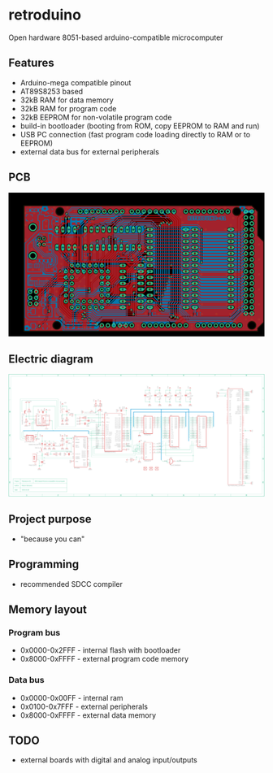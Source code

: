 # retroduino
Open hardware 8051-based arduino-compatible microcomputer

## Features
- Arduino-mega compatible pinout
- AT89S8253 based
- 32kB RAM for data memory
- 32kB RAM for program code
- 32kB EEPROM for non-volatile program code
- build-in bootloader (booting from ROM, copy EEPROM to RAM and run)
- USB PC connection (fast program code loading directly to RAM or to EEPROM)
- external data bus for external peripherals

## PCB
![Alt text](hardware/retroduino-s1/assets/retroduino-s1_full.png?raw=true "Board")

## Electric diagram
![Alt text](hardware/retroduino-s1/assets/retroduino-s1_diagram.png?raw=true "Board")

## Project purpose
- "because you can"

## Programming
- recommended SDCC compiler

## Memory layout

### Program bus
- 0x0000-0x2FFF - internal flash with bootloader
- 0x8000-0xFFFF - external program code memory
### Data bus
- 0x0000-0x00FF - internal ram
- 0x0100-0x7FFF - external peripherals
- 0x8000-0xFFFF - external data memory

## TODO
- external boards with digital and analog input/outputs

